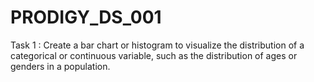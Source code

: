 # PRODIGY_DS_001

Task 1 : Create a bar chart or histogram to visualize the distribution of a categorical or continuous variable, such as the distribution of ages or genders in a population.

